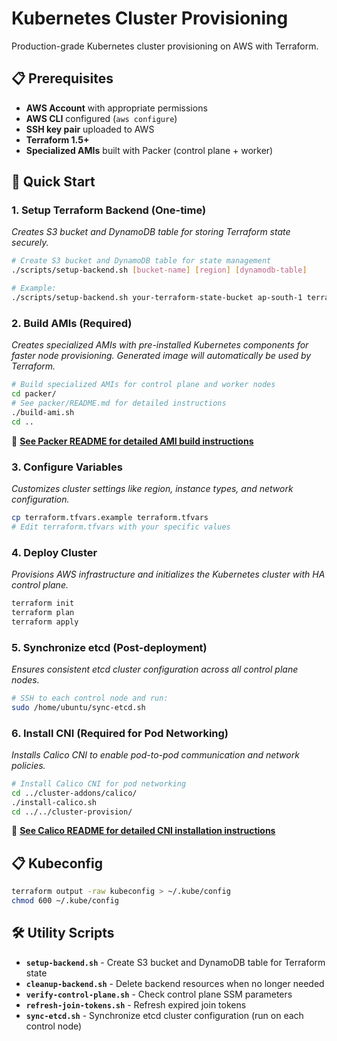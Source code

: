 # Kubernetes Cluster Provisioning

Production-grade Kubernetes cluster provisioning on AWS with Terraform.

## 📋 Prerequisites

- **AWS Account** with appropriate permissions
- **AWS CLI** configured (`aws configure`)
- **SSH key pair** uploaded to AWS
- **Terraform 1.5+**
- **Specialized AMIs** built with Packer (control plane + worker)

## 🚀 Quick Start

### 1. Setup Terraform Backend (One-time)
*Creates S3 bucket and DynamoDB table for storing Terraform state securely.*

```bash
# Create S3 bucket and DynamoDB table for state management
./scripts/setup-backend.sh [bucket-name] [region] [dynamodb-table]

# Example:
./scripts/setup-backend.sh your-terraform-state-bucket ap-south-1 terraform-state-lock
```

### 2. Build AMIs (Required)
*Creates specialized AMIs with pre-installed Kubernetes components for faster node provisioning. Generated image will automatically be used by Terraform.*

```bash
# Build specialized AMIs for control plane and worker nodes
cd packer/
# See packer/README.md for detailed instructions
./build-ami.sh
cd ..
```

📖 **[See Packer README for detailed AMI build instructions](./packer/README.md)**

### 3. Configure Variables
*Customizes cluster settings like region, instance types, and network configuration.*

```bash
cp terraform.tfvars.example terraform.tfvars
# Edit terraform.tfvars with your specific values
```

### 4. Deploy Cluster
*Provisions AWS infrastructure and initializes the Kubernetes cluster with HA control plane.*

```bash
terraform init
terraform plan
terraform apply
```

### 5. Synchronize etcd (Post-deployment)
*Ensures consistent etcd cluster configuration across all control plane nodes.*

```bash
# SSH to each control node and run:
sudo /home/ubuntu/sync-etcd.sh
```

### 6. Install CNI (Required for Pod Networking)
*Installs Calico CNI to enable pod-to-pod communication and network policies.*

```bash
# Install Calico CNI for pod networking
cd ../cluster-addons/calico/
./install-calico.sh
cd ../../cluster-provision/
```

📖 **[See Calico README for detailed CNI installation instructions](../cluster-addons/calico/README.md)**

## 📋 Kubeconfig

```bash
terraform output -raw kubeconfig > ~/.kube/config
chmod 600 ~/.kube/config
```

## 🛠️ Utility Scripts

- **`setup-backend.sh`** - Create S3 bucket and DynamoDB table for Terraform state
- **`cleanup-backend.sh`** - Delete backend resources when no longer needed
- **`verify-control-plane.sh`** - Check control plane SSM parameters
- **`refresh-join-tokens.sh`** - Refresh expired join tokens
- **`sync-etcd.sh`** - Synchronize etcd cluster configuration (run on each control node)
